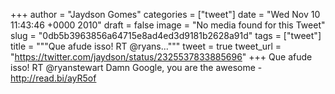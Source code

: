 
+++
author = "Jaydson Gomes"
categories = ["tweet"]
date = "Wed Nov 10 11:43:46 +0000 2010"
draft = false
image = "No media found for this Tweet"
slug = "0db5b3963856a64715e8ad4ed3d9181b2628a91d"
tags = ["tweet"]
title = """Que afude isso! RT @ryans..."""
tweet = true
tweet_url = "https://twitter.com/jaydson/status/2325537833885696"
+++
Que afude isso! RT @ryanstewart Damn Google, you are the awesome - http://read.bi/ayR5of
